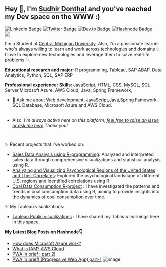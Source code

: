 <!-- ![A Full Stack Web Developer](https://media-exp1.licdn.com/dms/image/C561BAQEUTj_4I-fzJg/company-background_10000/0?e=2159024400&v=beta&t=ruawNuGMCiCJ15QAVo500lGifLXYFz-5EmGCI2aJhGM) >

<!---
- 👋 Hi, I’m @currently-not-available
- 👀 I’m interested in ...
- 🌱 I’m currently learning ...
- 💞️ I’m looking to collaborate on ...
- 📫 How to reach me ...
--->
## Hey 👋, I'm [Sudhir Dontha!](https://linkedin.com/in/sudhirdontha) and you've reached my Dev space on the WWW :)
[![Linkedin Badge](https://img.shields.io/badge/LinkedIn-0077B5?style=for-the-badge&logo=linkedin&logoColor=white)](https://linkedin.com/in/sudhirdontha) 
[![Twitter Badge](https://img.shields.io/badge/Twitter-1DA1F2?style=for-the-badge&logo=twitter&logoColor=white)](https://twitter.com/sudhir2502)
[![Dev.to Badge](https://img.shields.io/badge/dev.to-0A0A0A?style=for-the-badge&logo=dev.to&logoColor=white)](https://dev.to/sudhirdontha)
[![Hashnode Badge](https://img.shields.io/badge/Hashnode-2962FF?style=for-the-badge&logo=hashnode&logoColor=white)](https://sudhirdontha.hashnode.dev/) 
&nbsp;&nbsp;&nbsp;&nbsp; ![](https://komarev.com/ghpvc/?username=saisudhir14)

I'm a Student at [Central Michigan Unviersity](https://www.cmich.edu/program/information-systems-ms). Also, I'm a passionate learner who's always willing to learn and work across technologies and domains 💡. I love to explore new technologies and leverage them to solve real-life problems ✨. 

<b>Educational research and major:</b> R programming, Tableau, SAP ABAP, Data Analytics, Python, SQL, SAP ERP

<b>Professional experience:</b>
<b>Skills: </b> JavaScript, HTML, CSS, MySQL, SQL Server,Microsoft Azure, AWS Cloud, Java, Spring Framework, 

<!-- - 🔭 I’m currently working on AWS -->


- 💬 Ask me about Web development, JavaScript,Java,Spring Famework, SQL Database, Microsoft Azure and AWS Cloud. <br> <br>
*   Also, <em>I'm always active here on this platform, [feel free to raise an issue or ask me here](https://github.com/saisudhir14/ama/issues/new) Thank you!</em> 
&nbsp;
<br>


✨ Recent projects that I've worked on:
  - [Sales Data Analysis using R-programming](https://github.com/saisudhir14/r-final-term-project): Analyzed and interpreted sales data through comprehensive visualizations and statistical analysis using R.
  - [Analyzing and Visualizing Psychological Regions of the United States and Their Correlates](https://github.com/saisudhir14/R-project-2): Explored the psychological landscape of different U.S. regions and identified correlations using R
  - [Coal Data Consumption R-project](https://github.com/saisudhir14/coal-Data-Consumption-R-project) : I have investigated the patterns and trends in coal consumption data using R, aiming to provide insights into the dynamics of coal consumption over time.
    
   ✨ My Tableau visualizations:
  - [Tableau Public visualizations](https://public.tableau.com/app/profile/sudhirdontha/) : I have shared my Tableau learnings here in this space.

<!--
#### ⚙️ GitHub Analytics
<p align="left">
<a href="https://github.com/saisudhir14">
<!--  <img height="180em" src="https://github-readme-stats-eight-theta.vercel.app/api?username=saisudhir14&show_icons=true&theme=vue-dark&include_all_commits=true&count_private=true" /> -->
  <!--
  <img height="180em" src="https://github-readme-stats-eight-theta.vercel.app/api/top-langs/?username=saisudhir14&layout=compact&exclude_lang=java+r&theme=vue-dark" />
</a>
</p>

-->
<!--[![Sudhir's GitHub stats](https://github-readme-stats.vercel.app/api?username=saisudhir14&show_icons=true&icon_color=586069&text_color=586069&bg_color=fff&line_height=30&hide_title=true&title_color=0366d6)](https://github.com/anuraghazra/github-readme-stats) 

## LeetCode ([profile](https://leetcode.com/sudhir02))
[![Sudhir's LeetCode stats](https://leetcode-stats-six.vercel.app/api?username=sudhir02)](https://github.com/KnlnKS/leetcode-stats) -->


<!-- [<a Href='https://www.linkedin.com/in/sudhirdontha/' alt='Linkedin' height='40'>](https://www.linkedin.com/in/sudhirdontha/)  
<a href='https://archiveprogram.github.com/'><img src='https://raw.githubusercontent.com/acervenky/animated-github-badges/master/assets/acbadge.gif' width='40' height='40'></a> <a href='https://docs.github.com/en/developers'><img src='https://raw.githubusercontent.com/acervenky/animated-github-badges/master/assets/devbadge.gif' width='40' height='40'> -->
 


<b> My Latest Blog Posts on Hashnode👇</b>
<br>
<!-- HASHNODE_BLOG:START -->
- [How does Microsoft Azure work?](https://sudhirdontha.hashnode.dev/how-does-microsoft-azure-work-ckq9wrc3f01tvm0s1960ge1u1)
- [What is IAM? 
AWS Cloud](https://sudhirdontha.hashnode.dev/what-is-iam-aws-cloud-ckiue2r7g0emr33s11ja68kdn)
- [PWA in brief : 
part 2!](https://sudhirdontha.hashnode.dev/pwa-in-brief-part-2-ckisuh7ii05cb33s12bgmavyi)
- [PWA in brief! (Progressive Web App)
part-1](https://sudhirdontha.hashnode.dev/pwa-in-brief-part-1-ckisschlk04t433s1go6v4cqh)
![image](https://user-images.githubusercontent.com/55187887/230750277-9604e5f6-354a-4629-8d61-867bf4f1fcb1.png)
<!-- HASHNODE_BLOG:END -->
<!--## My Latest Blog Posts on Dev.to👇 -->
<!--BLOG-POST-LIST:START-->
<!--[![Latest blog post workflow](https://github.com/saisudhir14/saisudhir14/actions/workflows/blog_devto.yml/badge.svg)](https://github.com/saisudhir14/saisudhir14/actions/workflows/blog_devto.yml) -->
<!--BLOG-POST-LIST:END-->
<!--
<html>
 <a href="https://linkedin.com/in/saisudhir14"> LinkedIn -->
 <!--
 <img src="https://img.shields.io/badge/-Linkedin-0077B5?style=flat-square&logo=Linkedin&logoColor=white"/></a>
 -->
</html>

